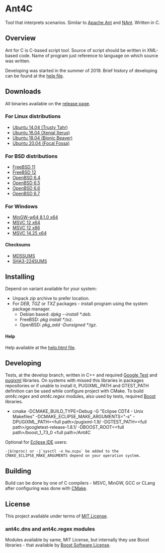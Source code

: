 # Ant4C
Tool that interprets scenarios. Similar to [Apache Ant](http://jakarta.apache.org/ant/manual/) and [NAnt](http://nant.sourceforge.net/). Written in C.

## Overview
Ant for C is C-based script tool. Source of script should be written in XML-based code.
Name of program just reference to language on which source was written.

Developing was started in the summer of 2019.
Brief history of developing can be found at the [help file](https://github.com/TheVice/Ant4C/releases/download/v2020.05/help.html).

## Downloads
All binaries available on the [release page](https://github.com/TheVice/Ant4C/releases/).

### For Linux distributions
* [Ubuntu 14.04 (Trusty Tahr)](https://github.com/TheVice/Ant4C/releases/download/v2020.05/ant4c_2020.05-1trusty1.0_amd64.deb)
* [Ubuntu 16.04 (Xenial Xerus)](https://github.com/TheVice/Ant4C/releases/download/v2020.05/ant4c_2020.05-1xenial1.0_amd64.deb)
* [Ubuntu 18.04 (Bionic Beaver)](https://github.com/TheVice/Ant4C/releases/download/v2020.05/ant4c_2020.05-1bionic1.0_amd64.deb)
* [Ubuntu 20.04 (Focal Fossa)](https://github.com/TheVice/Ant4C/releases/download/v2020.05/ant4c_2020.05-1focal1.0_amd64.deb)

### For BSD distributions
* [FreeBSD 11](https://github.com/TheVice/Ant4C/releases/download/v2020.05/ant4c-2020.05_freebsd_11.txz)
* [FreeBSD 12](https://github.com/TheVice/Ant4C/releases/download/v2020.05/ant4c-2020.05_freebsd_12.txz)
* [OpenBSD 6.4](https://github.com/TheVice/Ant4C/releases/download/v2020.05/ant4c-2020.05_openbsd_6.4.tgz)
* [OpenBSD 6.5](https://github.com/TheVice/Ant4C/releases/download/v2020.05/ant4c-2020.05_openbsd_6.5.tgz)
* [OpenBSD 6.6](https://github.com/TheVice/Ant4C/releases/download/v2020.05/ant4c-2020.05_openbsd_6.6.tgz)
* [OpenBSD 6.7](https://github.com/TheVice/Ant4C/releases/download/v2020.05/ant4c-2020.05_openbsd_6.7.tgz)

### For Windows
* [MinGW-w64 8.1.0 x64](https://github.com/TheVice/Ant4C/releases/download/v2020.05/ant4c_app_2020.05_MinGW-w64_8.1.0_x64.zip)
* [MSVC 12 x64](https://github.com/TheVice/Ant4C/releases/download/v2020.05/ant4c_app_2020.05_MSVC_12_x64.zip)
* [MSVC 12 x86](https://github.com/TheVice/Ant4C/releases/download/v2020.05/ant4c_app_2020.05_MSVC_12_x86.zip)
* [MSVC 14.25 x64](https://github.com/TheVice/Ant4C/releases/download/v2020.05/ant4c_app_2020.05_MSVC_14.25_x64.zip)

#### Checksums

* [MD5SUMS](MD5SUMS)
* [SHA3-224SUMS](SHA3-224SUMS)

## Installing
Depend on variant available for your system:
* Unpack *zip* archive to prefer location.
* For *DEB*, *TGZ* or *TXZ* packages - install program using the system package manager.
  * Debian based: *dpkg --install \*.deb*.
  * FreeBSD: *pkg install \*.txz*.
  * OpenBSD: *pkg_add -Dunsigned \*.tgz*.

#### Help

Help available at the [help.html file](https://github.com/TheVice/Ant4C/releases/download/v2020.05/help.html).

## Developing
Tests, at the develop branch, written in C++ and required [Google Test](https://github.com/google/googletest/) and [pugixml](https://github.com/zeux/pugixml/) libraries.
On systems with missed this libraries in packages repositories or if unable to install it, PUGIXML_PATH and GTEST_PATH definition can be used while configure project with CMake.
To build *ant4c.regex* and *ant4c.regex* modules, also used by tests, required [Boost](https://github.com/boostorg/) libraries.

* cmake -DCMAKE_BUILD_TYPE=Debug -G "Eclipse CDT4 - Unix Makefiles" -DCMAKE_ECLIPSE_MAKE_ARGUMENTS="-s" -DPUGIXML_PATH=\<full path\>/pugixml-1.9/ -DGTEST_PATH=\<full path\>/googletest-release-1.8.1/ -DBOOST_ROOT=\<full path\>/boost_1_73_0 \<full path\>/Ant4C

Optional for [Eclipse IDE](https://www.eclipse.org/downloads/) users:

```
-j$(nproc) or -j`sysctl -n hw.ncpu` be added to the CMAKE_ECLIPSE_MAKE_ARGUMENTS depend on your operation system.
```

## Building
Build can be done by one of C compilers - MSVC, MinGW, GCC or CLang after configuring was done with [CMake](https://www.cmake.org/download/).

## License
This project available under terms of [MIT License](LICENSE).

### ant4c.dns and ant4c.regex modules
Modules available by same, MIT License, but internally they use Boost libraries - that available by [Boost Software License](https://github.com/boostorg/boost/blob/7dd85823c436b0a858c2f97f29b6a44beea71dfb/LICENSE_1_0.txt).
